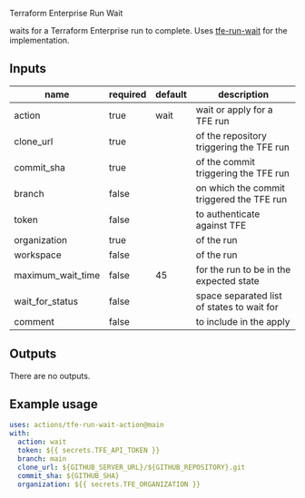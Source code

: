 Terraform Enterprise Run Wait

waits for a Terraform Enterprise run to complete. Uses [tfe-run-wait](https://pypi.org/project/tfe-run-wait/) for the implementation.


## Inputs

| name        | required | default | description |
|-------------------|-------|------|-------------|
| action            | true  | wait | wait or apply for a TFE run |
| clone_url         | true  |      | of the repository triggering the TFE run |
| commit_sha        | true  |      | of the commit triggering the TFE run |
| branch            | false |      | on which the commit triggered the TFE run |
| token             | false |      | to authenticate against TFE |
| organization      | true  |      | of the run |
| workspace         | false |      | of the run |
| maximum_wait_time | false | 45   | for the run to be in the expected state |
| wait_for_status   | false |      | space separated list of states to wait for |
| comment           | false |      | to include in the apply |

## Outputs

There are no outputs.

## Example usage

```yaml
uses: actions/tfe-run-wait-action@main
with:
  action: wait
  token: ${{ secrets.TFE_API_TOKEN }}
  branch: main
  clone_url: ${GITHUB_SERVER_URL}/${GITHUB_REPOSITORY}.git
  commit_sha: ${GITHUB_SHA}
  organization: ${{ secrets.TFE_ORGANIZATION }}
```
